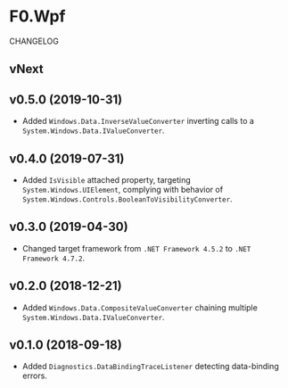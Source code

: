 # F0.Wpf
CHANGELOG

## vNext

## v0.5.0 (2019-10-31)
- Added `Windows.Data.InverseValueConverter` inverting calls to a `System.Windows.Data.IValueConverter`.

## v0.4.0 (2019-07-31)
- Added `IsVisible` attached property, targeting `System.Windows.UIElement`, complying with behavior of `System.Windows.Controls.BooleanToVisibilityConverter`.

## v0.3.0 (2019-04-30)
- Changed target framework from `.NET Framework 4.5.2` to `.NET Framework 4.7.2`.

## v0.2.0 (2018-12-21)
- Added `Windows.Data.CompositeValueConverter` chaining multiple `System.Windows.Data.IValueConverter`.

## v0.1.0 (2018-09-18)
- Added `Diagnostics.DataBindingTraceListener` detecting data-binding errors.
